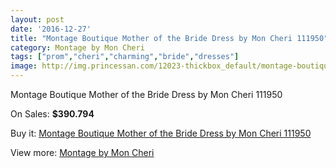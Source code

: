 ```yaml
---
layout: post
date: '2016-12-27'
title: "Montage Boutique Mother of the Bride Dress by Mon Cheri 111950"
category: Montage by Mon Cheri
tags: ["prom","cheri","charming","bride","dresses"]
image: http://img.princessan.com/12023-thickbox_default/montage-boutique-mother-of-the-bride-dress-by-mon-cheri-111950.jpg
---
```

Montage Boutique Mother of the Bride Dress by Mon Cheri 111950

On Sales: **$390.794**
<a href="https://www.princessan.com/en/montage-by-mon-cheri/5632-montage-boutique-mother-of-the-bride-dress-by-mon-cheri-111950.html"><amp-img layout="responsive" width="600" height="600" src="//img.princessan.com/12023-thickbox_default/montage-boutique-mother-of-the-bride-dress-by-mon-cheri-111950.jpg" alt="Montage Boutique Mother of the Bride Dress by Mon Cheri 111950 0" /></a>
<a href="https://www.princessan.com/en/montage-by-mon-cheri/5632-montage-boutique-mother-of-the-bride-dress-by-mon-cheri-111950.html"><amp-img layout="responsive" width="600" height="600" src="//img.princessan.com/12024-thickbox_default/montage-boutique-mother-of-the-bride-dress-by-mon-cheri-111950.jpg" alt="Montage Boutique Mother of the Bride Dress by Mon Cheri 111950 1" /></a>

Buy it: [Montage Boutique Mother of the Bride Dress by Mon Cheri 111950](https://www.princessan.com/en/montage-by-mon-cheri/5632-montage-boutique-mother-of-the-bride-dress-by-mon-cheri-111950.html "Montage Boutique Mother of the Bride Dress by Mon Cheri 111950")

View more: [Montage by Mon Cheri](https://www.princessan.com/en/45-montage-by-mon-cheri "Montage by Mon Cheri")